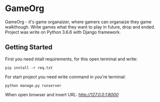 # GameOrg
GameOrg - it's game organaizer, where gamers can organaize they game walkthough. Write games what they want to play in future, drop and ended. Project was write on Python 3.6.6 with Django framework.
## Getting Started
First you need intall requirements, for this open terminal and write:
```
pip install -r req.txt
```
For start project you need write command in you're terminal:
```
python manage.py runserver
```
When open browser and insert URL: *http://127.0.0.1:8000*